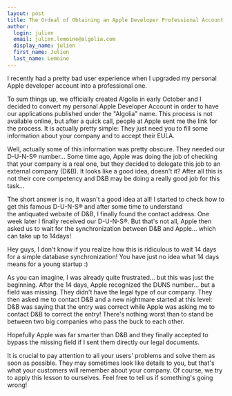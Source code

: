 ```yaml
---
layout: post
title: The Ordeal of Obtaining an Apple Developer Professional Account
author:
  login: julien
  email: julien.lemoine@algolia.com
  display_name: julien
  first_name: Julien
  last_name: Lemoine
---
```


I recently had a pretty bad user experience when I upgraded my personal Apple
developer account into a professional one.

To sum things up, we officially created Algolia in early October and I decided
to convert my personal Apple Developer Account in order to have our
applications published under the "Algolia" name. This process is not available
online, but after a quick call, people at Apple sent me the link for the
process. It is actually pretty simple: They just need you to fill some
information about your company and to accept their EULA.

Well, actually some of this information was pretty obscure. They needed our
D-U-N-S® number... Some time ago, Apple was doing the job of checking that
your company is a real one, but they decided to delegate this job to an
external company (D&B). It looks like a good idea, doesn't it? After all this
is not their core competency and D&B may be doing a really good job for this
task...

The short answer is no, it wasn't a good idea at all! I started to check how
to get this famous D-U-N-S® and after some time to understand the antiquated
website of D&B, I finally found the contact address. One week later I finally
received our D-U-N-S®. But that's not all, Apple then asked us to wait for the
synchronization between D&B and Apple... which can take up to 14days!

Hey guys, I don't know if you realize how this is ridiculous to wait 14 days
for a simple database synchronization! You have just no idea what 14 days
means for a young startup :)

As you can imagine, I was already quite frustrated... but this was just the
beginning. After the 14 days, Apple recognized the DUNS number... but a field
was missing. They didn't have the legal type of our company. They then asked
me to contact D&B and a new nightmare started at this level: D&B was saying
that the entry was correct while Apple was asking me to contact D&B to correct
the entry! There's nothing worst than to stand be between two big companies
who pass the buck to each other.

Hopefully Apple was far smarter than D&B and they finally accepted to bypass
the missing field if I sent them directly our legal documents.

It is crucial to pay attention to all your users' problems and solve them as
soon as possible. They may sometimes look like details to you, but that's what
your customers will remember about your company. Of course, we try to apply
this lesson to ourselves. Feel free to tell us if something's going wrong!

